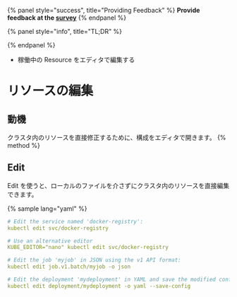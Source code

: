 {% panel style="success", title="Providing Feedback" %}
**Provide feedback at the [survey](https://www.surveymonkey.com/r/JH35X82)**
{% endpanel %}

{% panel style="info", title="TL;DR" %}

{% endpanel %}
- 稼働中の Resource をエディタで編集する

# リソースの編集

## 動機

クラスタ内のリソースを直接修正するために、構成をエディタで開きます。
{% method %}

## Edit

Edit を使うと、ローカルのファイルを介さずにクラスタ内のリソースを直接編集できます。

{% sample lang="yaml" %}
```yaml
# Edit the service named 'docker-registry':
kubectl edit svc/docker-registry
```

```yaml
# Use an alternative editor
KUBE_EDITOR="nano" kubectl edit svc/docker-registry
```

```yaml
# Edit the job 'myjob' in JSON using the v1 API format:
kubectl edit job.v1.batch/myjob -o json
```

```yaml
# Edit the deployment 'mydeployment' in YAML and save the modified config in its annotation:
kubectl edit deployment/mydeployment -o yaml --save-config
```

